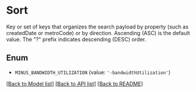 # Sort

Key or set of keys that organizes the search payload by property (such as createdDate or metroCode) or by direction. Ascending (ASC) is the default value. The \"?\" prefix indicates descending (DESC) order.

## Enum

* `MINUS_BANDWIDTH_UTILIZATION` (value: `'-bandwidthUtilization'`)

[[Back to Model list]](../README.md#documentation-for-models) [[Back to API list]](../README.md#documentation-for-api-endpoints) [[Back to README]](../README.md)


